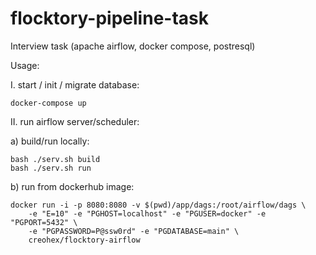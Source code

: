 # flocktory-pipeline-task
Interview task (apache airflow, docker compose, postresql)

Usage:

I. start / init / migrate database:
       
    docker-compose up


II. run airflow server/scheduler:

a) build/run locally:

    bash ./serv.sh build
    bash ./serv.sh run

b) run from dockerhub image:

    docker run -i -p 8080:8080 -v $(pwd)/app/dags:/root/airflow/dags \
        -e "E=10" -e "PGHOST=localhost" -e "PGUSER=docker" -e "PGPORT=5432" \
        -e "PGPASSWORD=P@ssw0rd" -e "PGDATABASE=main" \
        creohex/flocktory-airflow
